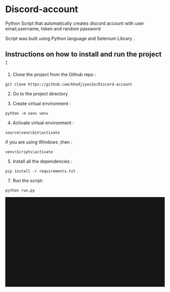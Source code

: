 # Discord-account
Python Script that automatically creates discord account with  user email,username, token  and random password 

Script was  built using Python language and Selenium Library .


## Instructions on how to install and run the project : 

1. Clone the project from the Github repo :

````
git clone https://github.com/khodjiyev2o/Discord-account
````
2. Go to the project directory  

3. Create virtual environment :

````
python -m venv venv
````

4. Activate virtual environment  : 

````
source\venv\bin\activate

````
if you are using Windows ,then :
````
venv\Scripts\activate
````
 
  
5. Install all the dependencies :

```
pip install -r requirements.txt
```

7. Run the script:
```
python run.py
```


<img src="https://github.com/khodjiyev2o/Discord-account/blob/master/dicord.gif"/>